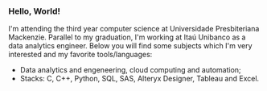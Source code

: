 ### Hello, World!

I'm attending the third year computer science at Universidade Presbiteriana Mackenzie. Parallel to my graduation, I'm working at Itaú Unibanco as a data analytics engineer. Below you will find some subjects which I'm very interested and my favorite tools/languages:
  - Data analytics and engeneering, cloud computing and automation;
  - Stacks: C, C++, Python, SQL, SAS, Alteryx Designer, Tableau and Excel.
